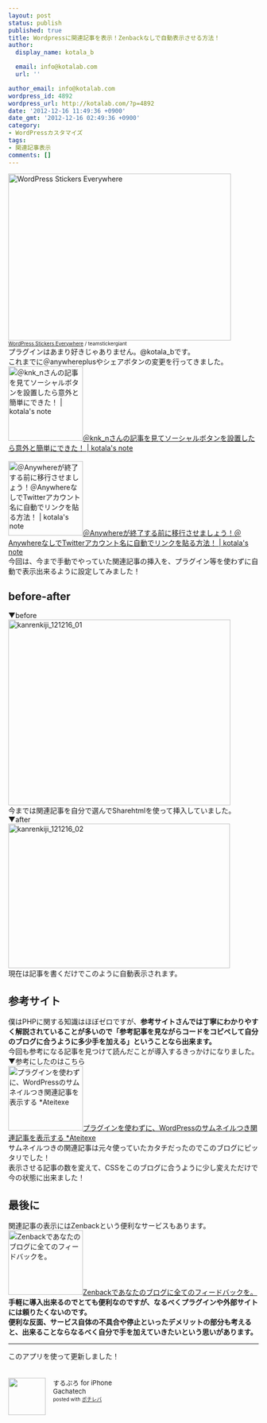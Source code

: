 ```yaml
---
layout: post
status: publish
published: true
title: Wordpressに関連記事を表示！Zenbackなしで自動表示させる方法！
author:
  display_name: kotala_b

  email: info@kotalab.com
  url: ''

author_email: info@kotalab.com
wordpress_id: 4892
wordpress_url: http://kotalab.com/?p=4892
date: '2012-12-16 11:49:36 +0900'
date_gmt: '2012-12-16 02:49:36 +0900'
category:
- WordPressカスタマイズ
tags:
- 関連記事表示
comments: []
---
```

<p><a href="http://kotalab.com/wp-content/uploads/link_120708.jpg"><img src="http://kotalab.com/wp-content/uploads/link_120708.jpg" alt="WordPress Stickers Everywhere" width="448" height="336" class="alignnone size-full wp-image-1330" /></a><br />
<span style="font-size:10px;"><a href="http://www.flickr.com/photos/stickergiant/3769771267/" target="_blank">WordPress Stickers Everywhere</a> / teamstickergiant</span><br />
プラグインはあまり好きじゃありません。@kotala_bです。<br />
これまでに＠anywhereplusやシェアボタンの変更を行ってきました。<br />
<a href="http://kotalab.com/social-botton" target="_blank"><img  class="alignleft" src="http://kotalab.com/wp-content/uploads/social_120630_03.jpg" alt="＠knk_nさんの記事を見てソーシャルボタンを設置したら意外と簡単にできた！ | kotala's note" width="150" /></a><a href="http://kotalab.com/social-botton" target="_blank">＠knk_nさんの記事を見てソーシャルボタンを設置したら意外と簡単にできた！ | kotala's note</a><br style="clear:both;" /><br />
<a href="http://kotalab.com/wordpress-twitter" target="_blank"><img  class="alignleft" src="http://kotalab.com/wp-content/uploads/link_120708.jpg" alt="＠Anywhereが終了する前に移行させましょう！＠AnywhereなしでTwitterアカウント名に自動でリンクを貼る方法！ | kotala's note" width="150" /></a><a href="http://kotalab.com/wordpress-twitter" target="_blank">＠Anywhereが終了する前に移行させましょう！＠AnywhereなしでTwitterアカウント名に自動でリンクを貼る方法！ | kotala's note</a><br style="clear:both;" />今回は、今まで手動でやっていた関連記事の挿入を、プラグイン等を使わずに自動で表示出来るように設定してみました！<br />
<!--more--></p>
<h2>before-after</h2>
<p>▼before<br />
<a href="http://kotalab.com/wp-content/uploads/kanrenkiji_121216_01.jpg"><img src="http://kotalab.com/wp-content/uploads/kanrenkiji_121216_01.jpg" alt="kanrenkiji_121216_01" width="447" height="374" class="alignnone size-full wp-image-4900" /></a><br />
今までは関連記事を自分で選んでSharehtmlを使って挿入していました。<br />
▼after<br />
<a href="http://kotalab.com/wp-content/uploads/kanrenkiji_121216_02.jpg"><img src="http://kotalab.com/wp-content/uploads/kanrenkiji_121216_02.jpg" alt="kanrenkiji_121216_02" width="446" height="291" class="alignnone size-full wp-image-4901" /></a><br />
現在は記事を書くだけでこのように自動表示されます。</p>
<h2>参考サイト</h2>
<p>僕はPHPに関する知識はほぼゼロですが、<strong>参考サイトさんでは丁寧にわかりやすく解説されていることが多いので「参考記事を見ながらコードをコピペして自分のブログに合うように多少手を加える」ということなら出来ます。</strong><br />
今回も参考になる記事を見つけて読んだことが導入するきっかけになりました。<br />
▼参考にしたのはこちら<br />
<a href="http://ateitexe.com/wordpress/thumbnails-related-article/" target="_blank"><img  class="alignleft" src="http://capture.heartrails.com/150x130?http://ateitexe.com/wordpress/thumbnails-related-article/" alt="プラグインを使わずに、WordPressのサムネイルつき関連記事を表示する *Ateitexe" width="150" height="130" /></a><a href="http://ateitexe.com/wordpress/thumbnails-related-article/" target="_blank">プラグインを使わずに、WordPressのサムネイルつき関連記事を表示する *Ateitexe</a><a href="http://b.hatena.ne.jp/entry/http://ateitexe.com/wordpress/thumbnails-related-article/" target="_blank"><img border="0" src="http://b.hatena.ne.jp/entry/image/http://ateitexe.com/wordpress/thumbnails-related-article/" alt="" /></a><br style="clear:both;" />サムネイルつきの関連記事は元々使っていたカタチだったのでこのブログにピッタリでした！<br />
表示させる記事の数を変えて、CSSをこのブログに合うように少し変えただけで今の状態に出来ました！</p>
<h2>最後に</h2>
<p>関連記事の表示にはZenbackという便利なサービスもあります。<br />
<a href="https://zenback.jp/" target="_blank"><img  class="alignleft" src="http://capture.heartrails.com/150x130?https://zenback.jp/" alt="Zenbackであなたのブログに全てのフィードバックを。" width="150" height="130" /></a><a href="https://zenback.jp/" target="_blank">Zenbackであなたのブログに全てのフィードバックを。</a><a href="http://b.hatena.ne.jp/entry/https://zenback.jp/" target="_blank"><img border="0" src="http://b.hatena.ne.jp/entry/image/https://zenback.jp/" alt="" /></a><br style="clear:both;" /><strong>手軽に導入出来るのでとても便利なのですが、なるべくプラグインや外部サイトには頼りたくないのです。<br />
便利な反面、サービス自体の不具合や停止といったデメリットの部分も考えると、出来ることならなるべく自分で手を加えていきたいという思いがあります。</strong></p>
<hr>
<p>このアプリを使って更新しました！</p>
<div class="pochireba" style="text-align:left;font-size:small;padding:20px 0;/zoom: 1;overflow: hidden;"><span class="removed_link" title="http://click.linksynergy.com/fs-bin/click?id=d2yYUp776R4&amp;subid=&amp;offerid=94348.1&amp;type=3&amp;tmpid=3910&amp;RD_PARM1=http%253A%252F%252Fitunes.apple.com%252Fjp%252Fapp%252Fsurupuro-for-iphone%252Fid436676299%253Fmt%253D8%2526uo%253D4"><img src="http://a1.mzstatic.com/us/r1000/065/Purple/v4/4c/c6/a8/4cc6a855-cc5c-34ed-0436-36e219eafb81/mzl.xejvrijs.jpg" width="75" height="75" style="float:left;margin:0 15px 0 0;" class="pochi_img" ></span>
<div class="pochi_info" style="text-align:left;/zoom: 1;overflow: hidden;">
<div class="pochi_name"><span class="removed_link" title="http://click.linksynergy.com/fs-bin/click?id=d2yYUp776R4&amp;subid=&amp;offerid=94348.1&amp;type=3&amp;tmpid=3910&amp;RD_PARM1=http%253A%252F%252Fitunes.apple.com%252Fjp%252Fapp%252Fsurupuro-for-iphone%252Fid436676299%253Fmt%253D8%2526uo%253D4">するぷろ for iPhone</span></div>
<div class="pochi_seller"><span class="removed_link" title="http://click.linksynergy.com/fs-bin/click?id=d2yYUp776R4&amp;subid=&amp;offerid=94348.1&amp;type=3&amp;tmpid=3910&amp;RD_PARM1=http%253A%252F%252Fitunes.apple.com%252Fjp%252Fartist%252Fgachatech%252Fid358731102%253Fuo%253D4">Gachatech</span></div>
<div class="pochi_post" style="font-size:x-small;">posted with <a href="http://pochireba.com" target="_blank">ポチレバ</a></div>
</div>
<div class="pochireba-footer" style="clear: left"></div>
</div>
